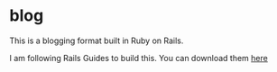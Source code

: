 # blog
This is a blogging format built in Ruby on Rails. 

I am following Rails Guides to build this. 
You can download them <a href="http://guides.rubyonrails.org/">here</a>